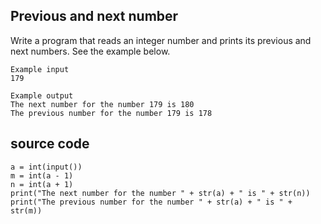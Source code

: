 ## Previous and next number
Write a program that reads an integer number and prints its previous and next numbers. See the example below.

```
Example input
179

Example output
The next number for the number 179 is 180
The previous number for the number 179 is 178

```

## source code
```
a = int(input())
m = int(a - 1)
n = int(a + 1)
print("The next number for the number " + str(a) + " is " + str(n))
print("The previous number for the number " + str(a) + " is " + str(m))
```
